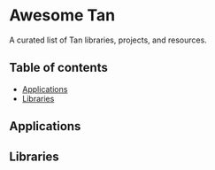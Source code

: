 # Awesome Tan

A curated list of Tan libraries, projects, and resources.

## Table of contents

- [Applications](#applications)
- [Libraries](#libraries)

## Applications

## Libraries
